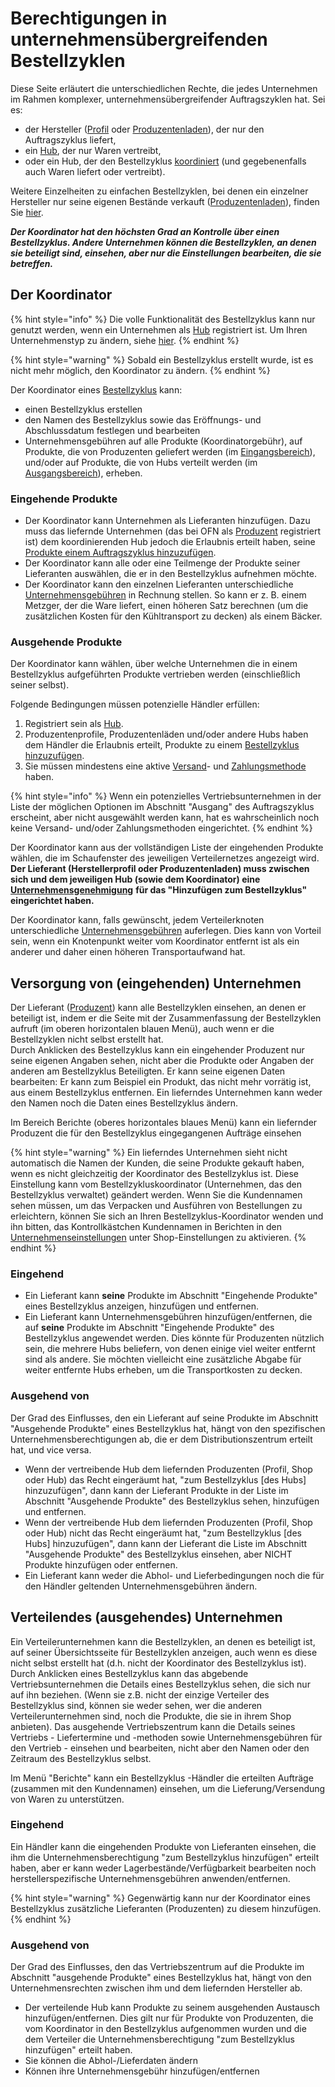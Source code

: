 # Berechtigungen in unternehmensübergreifenden Bestellzyklen

Diese Seite erläutert die unterschiedlichen Rechte, die jedes Unternehmen im Rahmen komplexer, unternehmensübergreifender Auftragszyklen hat. Sei es:

* der Hersteller ([Profil](../../../your-quick-start-on-ofn-given-who-you-are.md#profil) oder [Produzentenladen](https://guide.openfoodnetwork.org/deutsch/your-quick-start-on-ofn-given-who-you-are#produzentenladen)), der nur den Auftragszyklus liefert,
* ein [Hub](https://guide.openfoodnetwork.org/deutsch/your-quick-start-on-ofn-given-who-you-are#laden), der nur Waren vertreibt,
* oder ein Hub, der den Bestellzyklus [koordiniert](permissions-in-multi-enterprise-order-cycles.md#der-koordinator) (und gegebenenfalls auch Waren liefert oder vertreibt).

Weitere Einzelheiten zu einfachen Bestellzyklen, bei denen ein einzelner Hersteller nur seine eigenen Bestände verkauft ([Produzentenladen](../../../your-quick-start-on-ofn-given-who-you-are.md#produzentenladen)), finden Sie [hier](order-cycles-for-producers.md).

_**Der Koordinator hat den höchsten Grad an Kontrolle über einen Bestellzyklus. Andere Unternehmen können die Bestellzyklen, an denen sie beteiligt sind, einsehen, aber nur die Einstellungen bearbeiten, die sie betreffen.**_

## Der Koordinator

{% hint style="info" %}
Die volle Funktionalität des Bestellzyklus kann nur genutzt werden, wenn ein Unternehmen als [Hub](https://guide.openfoodnetwork.org/deutsch/your-quick-start-on-ofn-given-who-you-are#laden) registriert ist. Um Ihren Unternehmenstyp zu ändern, siehe [hier](../../enterprise-profile/package-types.md#aendern-sie-ihren-profiltyp).
{% endhint %}

{% hint style="warning" %}
Sobald ein Bestellzyklus erstellt wurde, ist es nicht mehr möglich, den Koordinator zu ändern.
{% endhint %}

Der Koordinator eines [Bestellzyklus](order-cycles-for-hubs.md) kann:

* einen Bestellzyklus erstellen
* den Namen des Bestellzyklus sowie das Eröffnungs- und Abschlussdatum festlegen und bearbeiten
* Unternehmensgebühren auf alle Produkte (Koordinatorgebühr), auf Produkte, die von Produzenten geliefert werden (im [Eingangsbereich](permissions-in-multi-enterprise-order-cycles.md#incoming)), und/oder auf Produkte, die von Hubs verteilt werden (im [Ausgangsbereich](permissions-in-multi-enterprise-order-cycles.md#ausgehend-von)), erheben.

### **Eingehende Produkte**

* Der Koordinator kann Unternehmen als Lieferanten hinzufügen. Dazu muss das liefernde Unternehmen (das bei OFN als [Produzent](../../enterprise-profile/package-types.md#fuer-erzeuger) registriert ist) dem koordinierenden Hub jedoch die Erlaubnis erteilt haben, seine[ Produkte einem Auftragszyklus hinzuzufügen](../../enterprise-profile/enterprise-to-enterprise-permissions-e2es.md#erteilen-und-verwalten-von-berechtigungen).
* Der Koordinator kann alle oder eine Teilmenge der Produkte seiner Lieferanten auswählen, die er in den Bestellzyklus aufnehmen möchte.
*   Der Koordinator kann den einzelnen Lieferanten unterschiedliche [Unternehmensgebühren](../enterprise-fees.md) in Rechnung stellen. So kann er z. B. einem Metzger, der die Ware liefert, einen höheren Satz berechnen (um die zusätzlichen Kosten für den Kühltransport zu decken) als einem Bäcker.



### Ausgehende Produkte

Der Koordinator kann wählen, über welche Unternehmen die in einem Bestellzyklus aufgeführten Produkte vertrieben werden (einschließlich seiner selbst).

Folgende Bedingungen müssen potenzielle Händler erfüllen:

1. Registriert sein als [Hub](../../../your-quick-start-on-ofn-given-who-you-are.md#produzentenladen).
2. Produzentenprofile, Produzentenläden und/oder andere Hubs haben dem Händler die Erlaubnis erteilt, Produkte zu einem [Bestellzyklus hinzuzufügen](../../enterprise-profile/enterprise-to-enterprise-permissions-e2es.md#erteilen-und-verwalten-von-berechtigungen).
3. Sie müssen mindestens eine aktive [Versand](../shipping-methods.md)- und [Zahlungsmethode](../payment-methods.md) haben.

{% hint style="info" %}
Wenn ein potenzielles Vertriebsunternehmen in der Liste der möglichen Optionen im Abschnitt "Ausgang" des Auftragszyklus erscheint, aber nicht ausgewählt werden kann, hat es wahrscheinlich noch keine Versand- und/oder Zahlungsmethoden eingerichtet.
{% endhint %}

Der Koordinator kann aus der vollständigen Liste der eingehenden Produkte wählen, die im Schaufenster des jeweiligen Verteilernetzes angezeigt wird. **Der Lieferant (Herstellerprofil oder Produzentenladen) muss zwischen sich und dem jeweiligen Hub (sowie dem Koordinator) eine** [**Unternehmensgenehmigung**](../../enterprise-profile/enterprise-to-enterprise-permissions-e2es.md) **für das "Hinzufügen zum Bestellzyklus" eingerichtet haben.**

Der Koordinator kann, falls gewünscht, jedem Verteilerknoten unterschiedliche [Unternehmensgebühren](../enterprise-fees.md) auferlegen. Dies kann von Vorteil sein, wenn ein Knotenpunkt weiter vom Koordinator entfernt ist als ein anderer und daher einen höheren Transportaufwand hat.

## Versorgung von (eingehenden) Unternehmen

Der Lieferant ([Produzent](../../enterprise-profile/package-types.md#fuer-erzeuger)) kann alle Bestellzyklen einsehen, an denen er beteiligt ist, indem er die Seite mit der Zusammenfassung der Bestellzyklen aufruft (im oberen horizontalen blauen Menü), auch wenn er die Bestellzyklen nicht selbst erstellt hat.\
Durch Anklicken des Bestellzyklus kann ein eingehender Produzent nur seine eigenen Angaben sehen, nicht aber die Produkte oder Angaben der anderen am Bestellzyklus Beteiligten. Er kann seine eigenen Daten bearbeiten: Er kann zum Beispiel ein Produkt, das nicht mehr vorrätig ist, aus einem Bestellzyklus entfernen. Ein lieferndes Unternehmen kann weder den Namen noch die Daten eines Bestellzyklus ändern.

Im Bereich Berichte (oberes horizontales blaues Menü) kann ein liefernder Produzent die für den Bestellzyklus eingegangenen Aufträge einsehen

{% hint style="warning" %}
Ein lieferndes Unternehmen sieht nicht automatisch die Namen der Kunden, die seine Produkte gekauft haben, wenn es nicht gleichzeitig der Koordinator des Bestellzyklus ist. Diese Einstellung kann vom Bestellzykluskoordinator (Unternehmen, das den Bestellzyklus verwaltet) geändert werden. Wenn Sie die Kundennamen sehen müssen, um das Verpacken und Ausführen von Bestellungen zu erleichtern, können Sie sich an Ihren Bestellzyklus-Koordinator wenden und ihn bitten, das Kontrollkästchen Kundennamen in Berichten in den [Unternehmenseinstellungen](../../enterprise-profile/enterprise-settings.md) unter Shop-Einstellungen zu aktivieren.
{% endhint %}

### Eingehend

* Ein Lieferant kann **seine** Produkte im Abschnitt "Eingehende Produkte" eines Bestellzyklus anzeigen, hinzufügen und entfernen.
* Ein Lieferant kann Unternehmensgebühren hinzufügen/entfernen, die auf **seine** Produkte im Abschnitt "Eingehende Produkte" des Bestellzyklus angewendet werden. Dies könnte für Produzenten nützlich sein, die mehrere Hubs beliefern, von denen einige viel weiter entfernt sind als andere. Sie möchten vielleicht eine zusätzliche Abgabe für weiter entfernte Hubs erheben, um die Transportkosten zu decken.

### Ausgehend von

Der Grad des Einflusses, den ein Lieferant auf seine Produkte im Abschnitt "Ausgehende Produkte" eines Bestellzyklus hat, hängt von den spezifischen Unternehmensberechtigungen ab, die er dem Distributionszentrum erteilt hat, und vice versa.

* Wenn der vertreibende Hub dem liefernden Produzenten (Profil, Shop oder Hub) das Recht eingeräumt hat, "zum Bestellzyklus \[des Hubs] hinzuzufügen", dann kann der Lieferant Produkte in der Liste im Abschnitt "Ausgehende Produkte" des Bestellzyklus sehen, hinzufügen und entfernen.
* Wenn der vertreibende Hub dem liefernden Produzenten (Profil, Shop oder Hub) nicht das Recht eingeräumt hat, "zum Bestellzyklus \[des Hubs] hinzuzufügen", dann kann der Lieferant die Liste im Abschnitt "Ausgehende Produkte" des Bestellzyklus einsehen, aber NICHT Produkte hinzufügen oder entfernen.
* Ein Lieferant kann weder die Abhol- und Lieferbedingungen noch die für den Händler geltenden Unternehmensgebühren ändern.

## Verteilendes (ausgehendes) Unternehmen

Ein Verteilerunternehmen kann die Bestellzyklen, an denen es beteiligt ist, auf seiner Übersichtsseite für Bestellzyklen anzeigen, auch wenn es diese nicht selbst erstellt hat (d.h. nicht der Koordinator des Bestellzyklus ist). Durch Anklicken eines Bestellzyklus kann das abgebende Vertriebsunternehmen die Details eines Bestellzyklus sehen, die sich nur auf ihn beziehen. (Wenn sie z.B. nicht der einzige Verteiler des Bestellzyklus sind, können sie weder sehen, wer die anderen Verteilerunternehmen sind, noch die Produkte, die sie in ihrem Shop anbieten). Das ausgehende Vertriebszentrum kann die Details seines Vertriebs - Liefertermine und -methoden sowie Unternehmensgebühren für den Vertrieb - einsehen und bearbeiten, nicht aber den Namen oder den Zeitraum des Bestellzyklus selbst.

Im Menü "Berichte" kann ein Bestellzyklus -Händler die erteilten Aufträge (zusammen mit den Kundennamen) einsehen, um die Lieferung/Versendung von Waren zu unterstützen.

### Eingehend

Ein Händler kann die eingehenden Produkte von Lieferanten einsehen, die ihm die Unternehmensberechtigung "zum Bestellzyklus hinzufügen" erteilt haben, aber er kann weder Lagerbestände/Verfügbarkeit bearbeiten noch herstellerspezifische Unternehmensgebühren anwenden/entfernen.

{% hint style="warning" %}
Gegenwärtig kann nur der Koordinator eines Bestellzyklus zusätzliche Lieferanten (Produzenten) zu diesem hinzufügen.
{% endhint %}

### Ausgehend von

Der Grad des Einflusses, den das Vertriebszentrum auf die Produkte im Abschnitt "ausgehende Produkte" eines Bestellzyklus hat, hängt von den Unternehmensrechten zwischen ihm und dem liefernden Hersteller ab.

* Der verteilende Hub kann Produkte zu seinem ausgehenden Austausch hinzufügen/entfernen. Dies gilt nur für Produkte von Produzenten, die vom Koordinator in den Bestellzyklus aufgenommen wurden und die dem Verteiler die Unternehmensberechtigung "zum Bestellzyklus hinzufügen" erteilt haben.
* Sie können die Abhol-/Lieferdaten ändern
* Können ihre Unternehmensgebühr hinzufügen/entfernen

